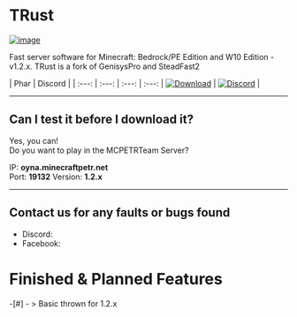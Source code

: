 # TRust
[![image](https://i.hizliresim.com/2EMz1O.png)](https://github.com/TRustTeams/TRust)

Fast server software for Minecraft: Bedrock/PE Edition and W10 Edition - v1.2.x.
TRust is a fork of GenisysPro and SteadFast2

| Phar | Discord |
| :---: | :---: | :---: | :---: |
 [![Download](https://img.shields.io/badge/download-latest-blue.svg)](https://jenkins.zxda.net/job/Turanic/) | [![Discord](https://camo.githubusercontent.com/455152269a0ed38255ed15e375084d4dd08e0c98/68747470733a2f2f696d672e736869656c64732e696f2f62616467652f636861742d6f6e253230646973636f72642d3732383944412e737667)](https://discord.gg/4GZxrdk) |

-------------
## Can I test it before I download it?
Yes, you can! <br>
Do you want to play in the MCPETRTeam Server?

IP: **oyna.minecraftpetr.net**  
Port: **19132**
Version: **1.2.x**

-------------

## Contact us for any faults or bugs found
- Discord:
- Facebook:

# Finished & Planned Features
-[#] - > Basic thrown for 1.2.x
